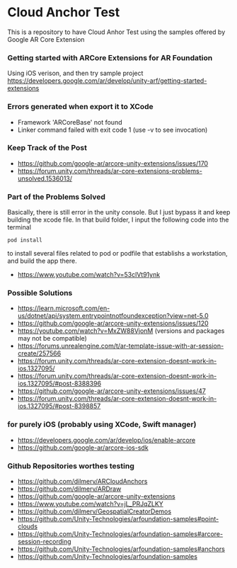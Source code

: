 # Cloud Anchor Test
 This is a repository to have Cloud Anhor Test using the samples offered by Google AR Core Extension

### Getting started with ARCore Extensions for AR Foundation

Using iOS verison, and then try sample project
https://developers.google.com/ar/develop/unity-arf/getting-started-extensions

### Errors generated when export it to XCode
- Framework 'ARCoreBase' not found
- Linker command failed with exit code 1 (use -v to see invocation)

### Keep Track of the Post
- https://github.com/google-ar/arcore-unity-extensions/issues/170
- https://forum.unity.com/threads/ar-core-extensions-problems-unsolved.1536013/

### Part of the Problems Solved
Basically, there is still error in the unity console. But I just bypass it and keep building the xcode file. In that build folder, I input the following code into the terminal 

```
pod install
```

to install several files related to pod or podfile that establishs a workstation, and build the app there. 

- https://www.youtube.com/watch?v=53clVt91ynk


### Possible Solutions
- https://learn.microsoft.com/en-us/dotnet/api/system.entrypointnotfoundexception?view=net-5.0
- https://github.com/google-ar/arcore-unity-extensions/issues/120
- https://youtube.com/watch?v=MxZW88VjonM (versions and packages may not be compatible)
- https://forums.unrealengine.com/t/ar-template-issue-with-ar-session-create/257566
- https://forum.unity.com/threads/ar-core-extension-doesnt-work-in-ios.1327095/
- https://forum.unity.com/threads/ar-core-extension-doesnt-work-in-ios.1327095/#post-8388396
- https://github.com/google-ar/arcore-unity-extensions/issues/47
- https://forum.unity.com/threads/ar-core-extension-doesnt-work-in-ios.1327095/#post-8398857

### for purely iOS (probably using XCode, Swift manager)
- https://developers.google.com/ar/develop/ios/enable-arcore
- https://github.com/google-ar/arcore-ios-sdk


### Github Repositories worthes testing
- https://github.com/dilmerv/ARCloudAnchors
- https://github.com/dilmerv/ARDraw
- https://github.com/google-ar/arcore-unity-extensions
- https://www.youtube.com/watch?v=jL_PRJqZLKY
- https://github.com/dilmerv/GeospatialCreatorDemos
- https://github.com/Unity-Technologies/arfoundation-samples#point-clouds
- https://github.com/Unity-Technologies/arfoundation-samples#arcore-session-recording
- https://github.com/Unity-Technologies/arfoundation-samples#anchors
- https://github.com/Unity-Technologies/arfoundation-samples


